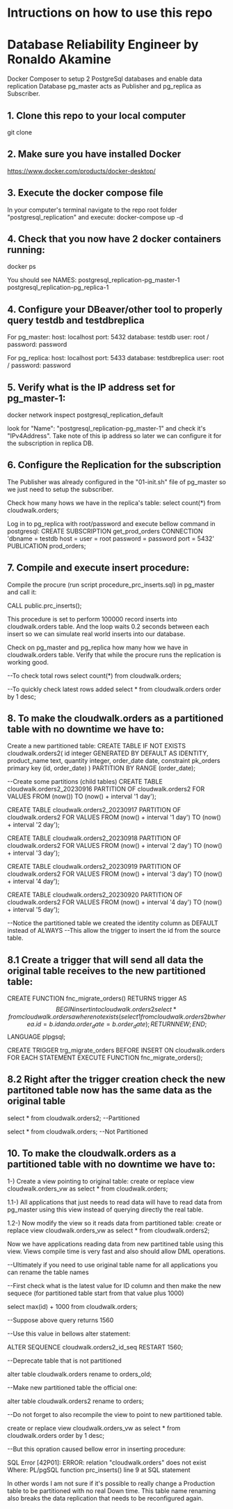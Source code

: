 # Intructions on how to use this repo

# Database Reliability Engineer by Ronaldo Akamine
Docker Composer to setup 2 PostgreSql databases and enable data replication
Database pg_master acts as Publisher and pg_replica as Subscriber.

## 1. Clone this repo to your local computer
   git clone

## 2. Make sure you have installed Docker
   https://www.docker.com/products/docker-desktop/
   
## 3. Execute the docker compose file
   In your computer's terminal navigate to the repo root folder "postgresql_replication" and execute:
   docker-compose up -d

## 4. Check that you now have 2 docker containers running:
   docker ps 

   You should see NAMES:
    postgresql_replication-pg_master-1
    postgresql_replication-pg_replica-1

## 4. Configure your DBeaver/other tool to properly query testdb and testdbreplica
For pg_master:
host: localhost port: 5432 
database: testdb
user: root / password: password

For pg_replica:
host: localhost port: 5433
database: testdbreplica
user: root / password: password

## 5. Verify what is the IP address set for pg_master-1:
   docker network inspect postgresql_replication_default

   look for "Name": "postgresql_replication-pg_master-1" and check it's "IPv4Address".
   Take note of this ip address so later we can configure it for the subscription in replica DB.
   
## 6. Configure the Replication for the subscription
   The Publisher was already configured in the "01-init.sh" file of pg_master so we just need to setup the subscriber.
   
   Check how many hows we have in the replica's table:
   select count(*) from cloudwalk.orders; 
   
   Log in to pg_replica with root/password and execute bellow command in postgresql:
      CREATE SUBSCRIPTION get_prod_orders
      CONNECTION 'dbname = testdb
                  host = <PASTE IP ADDRESS HERE>
      			user = root
      			password = password
      			port = 5432'
      PUBLICATION prod_orders;   
## 7. Compile and execute insert procedure:
  Compile the procure (run script procedure_prc_inserts.sql) in pg_master and call it:
  
  CALL public.prc_inserts();

  This procedure is set to perform 100000 record inserts into cloudwalk.orders table.
  And the loop waits 0.2 seconds between each insert so we can simulate real world inserts into our database.

  Check on pg_master and pg_replica how many how we have in cloudwalk.orders table.
  Verify that while the procure runs the replication is working good.

  --To check total rows
  select count(*) from cloudwalk.orders; 

  --To quickly check latest rows added
  select * from cloudwalk.orders order by 1 desc;

## 8. To make the cloudwalk.orders as a partitioned table with no downtime we have to:
Create a new partitioned table:
CREATE TABLE IF NOT EXISTS cloudwalk.orders2(
    id              integer GENERATED BY DEFAULT AS IDENTITY,
    product_name    text,
    quantity        integer,
    order_date      date,
    constraint pk_orders primary key (id, order_date)
) PARTITION BY RANGE (order_date);

--Create some partitions (child tables)
CREATE TABLE cloudwalk.orders2_20230916 PARTITION OF cloudwalk.orders2 
     FOR VALUES FROM (now()) TO (now() + interval '1 day');

CREATE TABLE cloudwalk.orders2_20230917 PARTITION OF cloudwalk.orders2 
     FOR VALUES FROM (now() + interval '1 day') TO (now() + interval '2 day');

CREATE TABLE cloudwalk.orders2_20230918 PARTITION OF cloudwalk.orders2 
     FOR VALUES FROM (now() + interval '2 day') TO (now() + interval '3 day');

CREATE TABLE cloudwalk.orders2_20230919 PARTITION OF cloudwalk.orders2 
     FOR VALUES FROM (now() + interval '3 day') TO (now() + interval '4 day');

CREATE TABLE cloudwalk.orders2_20230920 PARTITION OF cloudwalk.orders2 
     FOR VALUES FROM (now() + interval '4 day') TO (now() + interval '5 day');

--Notice the partitioned table we created the identity column as DEFAULT instead of ALWAYS
--This allow the trigger to insert the id from the source table.

## 8.1 Create a trigger that will send all data the original table receives to the new partitioned table:

CREATE FUNCTION fnc_migrate_orders() RETURNS trigger AS $$
    BEGIN
    	insert into cloudwalk.orders2
     	select * from cloudwalk.orders a
	 where not exists (select 1
			     from cloudwalk.orders2 b
			    where a.id = b.id
			      and a.order_date = b.order_date);
RETURN NEW;
    END;
$$ LANGUAGE plpgsql;


CREATE TRIGGER trg_migrate_orders BEFORE INSERT ON cloudwalk.orders
    FOR EACH STATEMENT EXECUTE FUNCTION fnc_migrate_orders();

## 8.2 Right after the trigger creation check the new partitoned table now has the same data as the original table
select * from cloudwalk.orders2; --Partitioned

select * from cloudwalk.orders;  --Not Partitioned

## 10. To make the cloudwalk.orders as a partitioned table with no downtime we have to:
1-) Create a view pointing to original table:
   create or replace view cloudwalk.orders_vw as
   select * from cloudwalk.orders;
   
1.1-) All applications that just needs to read data will have to read data from pg_master using this view instead of querying directly the real table.

1.2-) Now modify the view so it reads data from partitioned table:
   create or replace view cloudwalk.orders_vw as
   select * from cloudwalk.orders2;
   
Now we have applications reading data from new partitined table using this view.
Views compile time is very fast and also should allow DML operations.

--Ultimately if you need to use original table name for all applications you can rename the table names

--First check what is the latest value for ID column and then make the new sequece (for partitioned table start from that value plus 1000)

select max(id) + 1000 from cloudwalk.orders;

--Suppose above query returns 1560

--Use this value in bellows alter statement:

ALTER SEQUENCE cloudwalk.orders2_id_seq RESTART 1560;

--Deprecate table that is not partitioned

alter table cloudwalk.orders rename to orders_old;

--Make new partitioned table the official one:

alter table cloudwalk.orders2 rename to orders;

--Do not forget to also recompile the view to point to new partitioned table.

create or replace view cloudwalk.orders_vw as
select * from cloudwalk.orders order by 1 desc;

--But this opration caused bellow error in inserting procedure:

SQL Error [42P01]: ERROR: relation "cloudwalk.orders" does not exist
  Where: PL/pgSQL function prc_inserts() line 9 at SQL statement

In other words I am not sure if it's possible to really change a Production table to be partitioned with no real Down time.
This table name renaming also breaks the data replication that needs to be reconfigured again.
